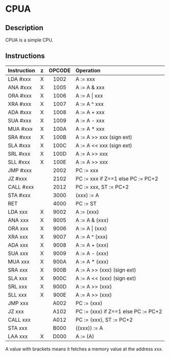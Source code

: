 # CPUA
## Description
CPUA is a simple CPU.

## Instructions
|   Instruction   | z |   OPCODE   |     Operation                      |
|:----------------|:-:|:----------:|:-----------------------------------|
| LDA #xxx        | X | 1002       | A := xxx                           |
| ANA #xxx        | X | 1005       | A := A & xxx                       |
| ORA #xxx        | X | 1006       | A := A \| xxx                      |
| XRA #xxx        | X | 1007       | A := A ^ xxx                       |
| ADA #xxx        | X | 1008       | A := A + xxx                       |
| SUA #xxx        | X | 1009       | A := A - xxx                       |
| MUA #xxx        | X | 100A       | A := A * xxx                       |
| SRA #xxx        | X | 100B       | A := A >> xxx (sign ext)           |
| SLA #xxx        | X | 100C       | A := A << xxx (sign ext)           |
| SRL #xxx        | X | 100D       | A := A >> xxx                      |
| SLL #xxx        | X | 100E       | A := A >> xxx                      |
| JMP #xxx        |   | 2002       | PC := xxx                          |
| JZ  #xxx        |   | 2102       | PC := xxx if Z==1 else PC := PC+2  |
| CALL #xxx       |   | 2012       | PC := xxx, ST := PC+2              |
| STA #xxx        |   | 3000       | (xxx) := A                         |
| RET             |   | 4000       | PC := ST                           |
| LDA xxx         | X | 9002       | A := (xxx)                         |
| ANA xxx         | X | 9005       | A := A & (xxx)                     |
| ORA xxx         | X | 9006       | A := A \| (xxx)                    |
| XRA xxx         | X | 9007       | A := A ^ (xxx)                     |
| ADA xxx         | X | 9008       | A := A + (xxx)                     |
| SUA xxx         | X | 9009       | A := A - (xxx)                     |
| MUA xxx         | X | 900A       | A := A * (xxx)                     |
| SRA xxx         | X | 900B       | A := A >> (xxx) (sign ext)         |
| SLA xxx         | X | 900C       | A := A << (xxx) (sign ext)         |
| SRL xxx         | X | 900D       | A := A >> (xxx)                    |
| SLL xxx         | X | 900E       | A := A >> (xxx)                    |
| JMP xxx         |   | A002       | PC := (xxx)                        |
| JZ  xxx         |   | A102       | PC := (xxx) if Z==1 else PC := PC+2|
| CALL xxx        |   | A012       | PC := (xxx), ST := PC+2            |
| STA xxx         |   | B000       | ((xxx)) := A                       |
| LAA xxx         | X | D000       | A := (A)                           |

A value with brackets means it fetches a memory value at the address xxx.
